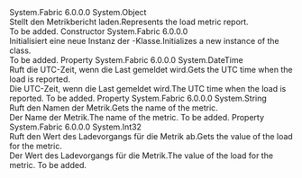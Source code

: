 <Type Name="LoadMetricReport" FullName="System.Fabric.Query.LoadMetricReport">
  <TypeSignature Language="C#" Value="public sealed class LoadMetricReport" />
  <TypeSignature Language="ILAsm" Value=".class public auto ansi sealed beforefieldinit LoadMetricReport extends System.Object" />
  <TypeSignature Language="DocId" Value="T:System.Fabric.Query.LoadMetricReport" />
  <TypeSignature Language="VB.NET" Value="Public NotInheritable Class LoadMetricReport" />
  <TypeSignature Language="F#" Value="type LoadMetricReport = class" />
  <AssemblyInfo>
    <AssemblyName>System.Fabric</AssemblyName>
    <AssemblyVersion>6.0.0.0</AssemblyVersion>
  </AssemblyInfo>
  <Base>
    <BaseTypeName>System.Object</BaseTypeName>
  </Base>
  <Interfaces />
  <Docs>
    <summary>
      <para><span data-ttu-id="30cdb-101">Stellt den Metrikbericht laden.</span><span class="sxs-lookup"><span data-stu-id="30cdb-101">Represents the load metric report.</span></span></para>
    </summary>
    <remarks>To be added.</remarks>
  </Docs>
  <Members>
    <Member MemberName=".ctor">
      <MemberSignature Language="C#" Value="public LoadMetricReport ();" />
      <MemberSignature Language="ILAsm" Value=".method public hidebysig specialname rtspecialname instance void .ctor() cil managed" />
      <MemberSignature Language="DocId" Value="M:System.Fabric.Query.LoadMetricReport.#ctor" />
      <MemberSignature Language="VB.NET" Value="Public Sub New ()" />
      <MemberType>Constructor</MemberType>
      <AssemblyInfo>
        <AssemblyName>System.Fabric</AssemblyName>
        <AssemblyVersion>6.0.0.0</AssemblyVersion>
      </AssemblyInfo>
      <Parameters />
      <Docs>
        <summary>
          <para><span data-ttu-id="30cdb-102">Initialisiert eine neue Instanz der <see cref="T:System.Fabric.Query.LoadMetricReport" />-Klasse.</span><span class="sxs-lookup"><span data-stu-id="30cdb-102">Initializes a new instance of the <see cref="T:System.Fabric.Query.LoadMetricReport" /> class.</span></span></para>
        </summary>
        <remarks>To be added.</remarks>
      </Docs>
    </Member>
    <Member MemberName="LastReportedUtc">
      <MemberSignature Language="C#" Value="public DateTime LastReportedUtc { get; }" />
      <MemberSignature Language="ILAsm" Value=".property instance valuetype System.DateTime LastReportedUtc" />
      <MemberSignature Language="DocId" Value="P:System.Fabric.Query.LoadMetricReport.LastReportedUtc" />
      <MemberSignature Language="VB.NET" Value="Public ReadOnly Property LastReportedUtc As DateTime" />
      <MemberSignature Language="F#" Value="member this.LastReportedUtc : DateTime" Usage="System.Fabric.Query.LoadMetricReport.LastReportedUtc" />
      <MemberType>Property</MemberType>
      <AssemblyInfo>
        <AssemblyName>System.Fabric</AssemblyName>
        <AssemblyVersion>6.0.0.0</AssemblyVersion>
      </AssemblyInfo>
      <ReturnValue>
        <ReturnType>System.DateTime</ReturnType>
      </ReturnValue>
      <Docs>
        <summary>
          <para><span data-ttu-id="30cdb-103">Ruft die UTC-Zeit, wenn die Last gemeldet wird.</span><span class="sxs-lookup"><span data-stu-id="30cdb-103">Gets the UTC time when the load is reported.</span></span></para>
        </summary>
        <value>
          <para><span data-ttu-id="30cdb-104">Die UTC-Zeit, wenn die Last gemeldet wird.</span><span class="sxs-lookup"><span data-stu-id="30cdb-104">The UTC time when the load is reported.</span></span></para>
        </value>
        <remarks>To be added.</remarks>
      </Docs>
    </Member>
    <Member MemberName="Name">
      <MemberSignature Language="C#" Value="public string Name { get; }" />
      <MemberSignature Language="ILAsm" Value=".property instance string Name" />
      <MemberSignature Language="DocId" Value="P:System.Fabric.Query.LoadMetricReport.Name" />
      <MemberSignature Language="VB.NET" Value="Public ReadOnly Property Name As String" />
      <MemberSignature Language="F#" Value="member this.Name : string" Usage="System.Fabric.Query.LoadMetricReport.Name" />
      <MemberType>Property</MemberType>
      <AssemblyInfo>
        <AssemblyName>System.Fabric</AssemblyName>
        <AssemblyVersion>6.0.0.0</AssemblyVersion>
      </AssemblyInfo>
      <ReturnValue>
        <ReturnType>System.String</ReturnType>
      </ReturnValue>
      <Docs>
        <summary>
          <para><span data-ttu-id="30cdb-105">Ruft den Namen der Metrik.</span><span class="sxs-lookup"><span data-stu-id="30cdb-105">Gets the name of the metric.</span></span></para>
        </summary>
        <value>
          <para><span data-ttu-id="30cdb-106">Der Name der Metrik.</span><span class="sxs-lookup"><span data-stu-id="30cdb-106">The name of the metric.</span></span></para>
        </value>
        <remarks>To be added.</remarks>
      </Docs>
    </Member>
    <Member MemberName="Value">
      <MemberSignature Language="C#" Value="public int Value { get; }" />
      <MemberSignature Language="ILAsm" Value=".property instance int32 Value" />
      <MemberSignature Language="DocId" Value="P:System.Fabric.Query.LoadMetricReport.Value" />
      <MemberSignature Language="VB.NET" Value="Public ReadOnly Property Value As Integer" />
      <MemberSignature Language="F#" Value="member this.Value : int" Usage="System.Fabric.Query.LoadMetricReport.Value" />
      <MemberType>Property</MemberType>
      <AssemblyInfo>
        <AssemblyName>System.Fabric</AssemblyName>
        <AssemblyVersion>6.0.0.0</AssemblyVersion>
      </AssemblyInfo>
      <ReturnValue>
        <ReturnType>System.Int32</ReturnType>
      </ReturnValue>
      <Docs>
        <summary>
          <para><span data-ttu-id="30cdb-107">Ruft den Wert des Ladevorgangs für die Metrik ab.</span><span class="sxs-lookup"><span data-stu-id="30cdb-107">Gets the value of the load for the metric.</span></span></para>
        </summary>
        <value>
          <para><span data-ttu-id="30cdb-108">Der Wert des Ladevorgangs für die Metrik.</span><span class="sxs-lookup"><span data-stu-id="30cdb-108">The value of the load for the metric.</span></span></para>
        </value>
        <remarks>To be added.</remarks>
      </Docs>
    </Member>
  </Members>
</Type>